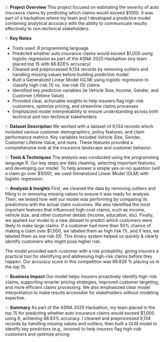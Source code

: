 
✨ **Project Overview**
This project focused on estimating the severity of auto insurance claims by predicting which claims would exceed $1000. It was part of a hackathon where my team and I developed a predictive model combining analytical accuracy with the ability to communicate results effectively to non-technical stakeholders.

✨ **Key Notes**
- Tools used: R programming language
- Predicted whether auto insurance claims would exceed $1,000 using logistic regression as part of the ASNA 2025 Hackathon (my team placed top 15 with 88.828% accuracy)
- Cleaned and preprocessed 9,134 records by removing outliers and handling missing values before building predictive model
- Built a Generalized Linear Model (GLM) using logistic regression to classify high-risk (1) vs. low-risk (0) claims
- Identified key predictive variables (ie Vehicle Size, Income, Gender, and Customer Lifetime Value)
- Provided clear, actionable insights to help insurers flag high-risk customers, optimize pricing, and streamline claims processes
- Emphasized model interpretability to ensure understanding across both technical and non-technical stakeholders

✨ **Dataset Description**
We worked with a dataset of 9,134 records which included various customer demographics, policy features, and claim performance metrics. Key variables included Vehicle Size, Gender, Customer Lifetime Value, and more. These features provided a comprehensive look at the insurance landscape and customer behavior.

✨ **Tools & Techniques**
The analysis was conducted using the programming language R. Our key steps are data cleaning, selecting important features, and developing our model. To help answer a simple yes-or-no question (will a claim go over $1000), we used Generalized Linear Model (GLM) with logistic regression. 

✨ **Analysis & Insights**
First, we cleaned the data by removing outliers and filling in or removing missing values to ensure it was ready for analysis. Then, we tested how well our model was performing by comparing its predictions with the actual claim outcomes. We also identified the most important features that influenced high-cost claims, such as income, vehicle size, and other customer details (income, education, etc). Finally, we applied our model to a new dataset to predict which customers were likely to make large claims. If a customer had more than 50% chance of making a claim over $1,000, we labeled them as high risk (1), and if less, we labeled them as low risk (0). This binary system helped us quickly & clearly identify customers who might pose higher risk.

The model provided each customer with a risk probability, giving insurers a practical tool for identifying and addressing high-risk claims before they happen. Our accuracy score in this competition was 88.828 % placing us in the top 15. 

✨ **Business Impact**
Our model helps insurers proactively identify high-risk claims, supporting smarter pricing strategies, improved customer targeting, and more efficient claims processing. We also emphasized clear model interpretation to make results accessible for stakeholders without modeling expertise.

✨ **Summary**
As part of the ASNA 2025 Hackathon, my team placed in the top 15 for predicting whether auto insurance claims would exceed $1,000 using R, achieving 88.83% accuracy. I cleaned and preprocessed 9,134 records by handling missing values and outliers, then built a GLM model to identify key predictors (e.g., income) to help insurers flag high-risk customers and optimize pricing
